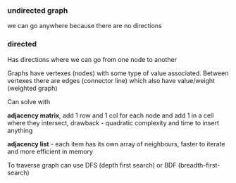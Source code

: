 ### undirected graph
we can go anywhere because there are no directions

### directed
Has directions where we can go from one node to another

Graphs have vertexes (nodes) with some type of value associated. Between vertexes there are edges (connector line) which also have value/weight (weighted graph)

Can  solve with 

**adjacency matrix**, add 1 row and 1 col for each node and add 1 in a cell where they intersect, drawback - quadratic complexity and time to insert anything

**adjacency list** - each item has its own array of neighbours, faster to iterate and more efficient in memory

To traverse graph can use DFS (depth first search) or BDF (breadth-first-search)

